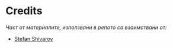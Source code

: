 # Credits

_Част от материалите, използвани в репото са взаимствани от:_

 - [Stefan Shivarov](https://github.com/StefanShivarov)